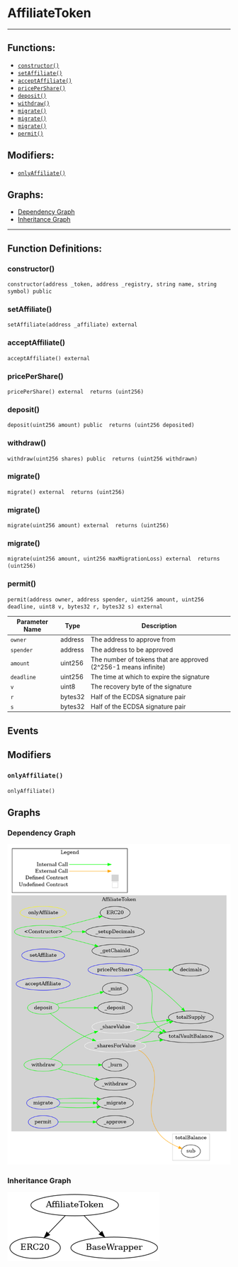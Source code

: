 # AffiliateToken
***
## Functions:
- [`constructor()`](#constructor)
- [`setAffiliate()`](#setaffiliate)
- [`acceptAffiliate()`](#acceptaffiliate)
- [`pricePerShare()`](#pricepershare)
- [`deposit()`](#deposit)
- [`withdraw()`](#withdraw)
- [`migrate()`](#migrate)
- [`migrate()`](#migrate)
- [`migrate()`](#migrate)
- [`permit()`](#permit)
## Modifiers:
- [`onlyAffiliate()`](#onlyaffiliate)
## Graphs:
- [Dependency Graph](#dependency-graph)
- [Inheritance Graph](#inheritance-graph)
***
## Function Definitions:
###  constructor()
```
constructor(address _token, address _registry, string name, string symbol) public 
```
###  setAffiliate()
```
setAffiliate(address _affiliate) external 
```
###  acceptAffiliate()
```
acceptAffiliate() external 
```
###  pricePerShare()
```
pricePerShare() external  returns (uint256)
```
###  deposit()
```
deposit(uint256 amount) public  returns (uint256 deposited)
```
###  withdraw()
```
withdraw(uint256 shares) public  returns (uint256 withdrawn)
```
###  migrate()
```
migrate() external  returns (uint256)
```
###  migrate()
```
migrate(uint256 amount) external  returns (uint256)
```
###  migrate()
```
migrate(uint256 amount, uint256 maxMigrationLoss) external  returns (uint256)
```
###  permit()
```
permit(address owner, address spender, uint256 amount, uint256 deadline, uint8 v, bytes32 r, bytes32 s) external 
```

| Parameter Name | Type | Description |
|------------|-----| -------|
| `owner`| address| The address to approve from|
| `spender`| address| The address to be approved|
| `amount`| uint256| The number of tokens that are approved (2^256-1 means infinite)|
| `deadline`| uint256| The time at which to expire the signature|
| `v`| uint8| The recovery byte of the signature|
| `r`| bytes32| Half of the ECDSA signature pair|
| `s`| bytes32| Half of the ECDSA signature pair|

## Events
## Modifiers
### `onlyAffiliate()`
```
onlyAffiliate()
```
## Graphs
### Dependency Graph
![Dependency Graph](/docs/images/AffiliateToken_dependency_graph.png)
### Inheritance Graph
![Inheritance Graph](/docs/images/AffiliateToken_inheritance_graph.png)
